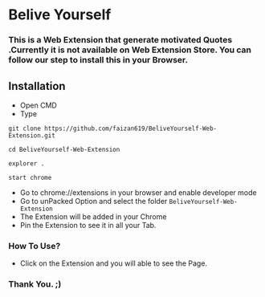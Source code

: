 # Belive Yourself

### This is a Web Extension that generate motivated Quotes .Currently it is not available on Web Extension Store. You can follow our step to install this in your Browser.

## Installation 

 - Open CMD
 - Type 
 ```
 git clone https://github.com/faizan619/BeliveYourself-Web-Extension.git

 cd BeliveYourself-Web-Extension

 explorer .

 start chrome
 ```
- Go to chrome://extensions in your browser and enable developer mode
- Go to unPacked Option and select the folder ```BeliveYourself-Web-Extension```
- The Extension will be added in your Chrome
- Pin the Extension to see it in all your Tab.

### How To Use?

 - Click on the Extension and you will able to see the Page.

### Thank You. ;)
